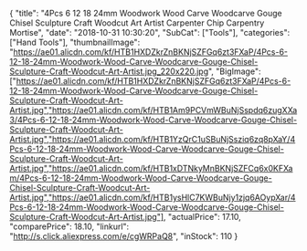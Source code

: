{
	"title": "4Pcs 6 12 18 24mm Woodwork Wood Carve Woodcarve Gouge Chisel Sculpture Craft Woodcut Art Artist Carpenter Chip Carpentry Mortise",
	"date": "2018-10-31 10:30:20",
	"SubCat": ["Tools"],
	"categories": ["Hand Tools"],
	"thumbnailImage": "https://ae01.alicdn.com/kf/HTB1HXDZkrZnBKNjSZFGq6zt3FXaP/4Pcs-6-12-18-24mm-Woodwork-Wood-Carve-Woodcarve-Gouge-Chisel-Sculpture-Craft-Woodcut-Art-Artist.jpg_220x220.jpg",
	"BigImage": ["https://ae01.alicdn.com/kf/HTB1HXDZkrZnBKNjSZFGq6zt3FXaP/4Pcs-6-12-18-24mm-Woodwork-Wood-Carve-Woodcarve-Gouge-Chisel-Sculpture-Craft-Woodcut-Art-Artist.jpg","https://ae01.alicdn.com/kf/HTB1Am9PCVmWBuNjSspdq6zugXXa3/4Pcs-6-12-18-24mm-Woodwork-Wood-Carve-Woodcarve-Gouge-Chisel-Sculpture-Craft-Woodcut-Art-Artist.jpg","https://ae01.alicdn.com/kf/HTB1YzQrC1uSBuNjSsziq6zq8pXaY/4Pcs-6-12-18-24mm-Woodwork-Wood-Carve-Woodcarve-Gouge-Chisel-Sculpture-Craft-Woodcut-Art-Artist.jpg","https://ae01.alicdn.com/kf/HTB1xDTNkyMnBKNjSZFCq6x0KFXam/4Pcs-6-12-18-24mm-Woodwork-Wood-Carve-Woodcarve-Gouge-Chisel-Sculpture-Craft-Woodcut-Art-Artist.jpg","https://ae01.alicdn.com/kf/HTB1ysHlC7KWBuNjy1zjq6AOypXar/4Pcs-6-12-18-24mm-Woodwork-Wood-Carve-Woodcarve-Gouge-Chisel-Sculpture-Craft-Woodcut-Art-Artist.jpg"],
	"actualPrice": 17.10,
	"comparePrice": 18.10,
	"linkurl": "http://s.click.aliexpress.com/e/cgWRPaQ8",
	"inStock": 110
}
